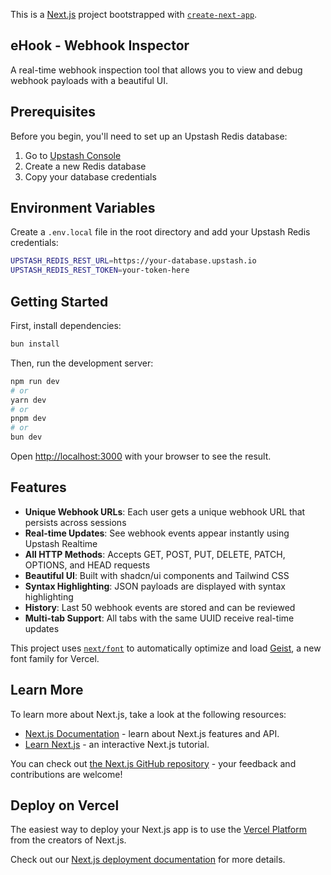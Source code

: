 This is a [Next.js](https://nextjs.org) project bootstrapped with [`create-next-app`](https://nextjs.org/docs/app/api-reference/cli/create-next-app).

## eHook - Webhook Inspector

A real-time webhook inspection tool that allows you to view and debug webhook payloads with a beautiful UI.

## Prerequisites

Before you begin, you'll need to set up an Upstash Redis database:

1. Go to [Upstash Console](https://console.upstash.com)
2. Create a new Redis database
3. Copy your database credentials

## Environment Variables

Create a `.env.local` file in the root directory and add your Upstash Redis credentials:

```bash
UPSTASH_REDIS_REST_URL=https://your-database.upstash.io
UPSTASH_REDIS_REST_TOKEN=your-token-here
```

## Getting Started

First, install dependencies:

```bash
bun install
```

Then, run the development server:

```bash
npm run dev
# or
yarn dev
# or
pnpm dev
# or
bun dev
```

Open [http://localhost:3000](http://localhost:3000) with your browser to see the result.

## Features

- **Unique Webhook URLs**: Each user gets a unique webhook URL that persists across sessions
- **Real-time Updates**: See webhook events appear instantly using Upstash Realtime
- **All HTTP Methods**: Accepts GET, POST, PUT, DELETE, PATCH, OPTIONS, and HEAD requests
- **Beautiful UI**: Built with shadcn/ui components and Tailwind CSS
- **Syntax Highlighting**: JSON payloads are displayed with syntax highlighting
- **History**: Last 50 webhook events are stored and can be reviewed
- **Multi-tab Support**: All tabs with the same UUID receive real-time updates

This project uses [`next/font`](https://nextjs.org/docs/app/building-your-application/optimizing/fonts) to automatically optimize and load [Geist](https://vercel.com/font), a new font family for Vercel.

## Learn More

To learn more about Next.js, take a look at the following resources:

- [Next.js Documentation](https://nextjs.org/docs) - learn about Next.js features and API.
- [Learn Next.js](https://nextjs.org/learn) - an interactive Next.js tutorial.

You can check out [the Next.js GitHub repository](https://github.com/vercel/next.js) - your feedback and contributions are welcome!

## Deploy on Vercel

The easiest way to deploy your Next.js app is to use the [Vercel Platform](https://vercel.com/new?utm_medium=default-template&filter=next.js&utm_source=create-next-app&utm_campaign=create-next-app-readme) from the creators of Next.js.

Check out our [Next.js deployment documentation](https://nextjs.org/docs/app/building-your-application/deploying) for more details.
